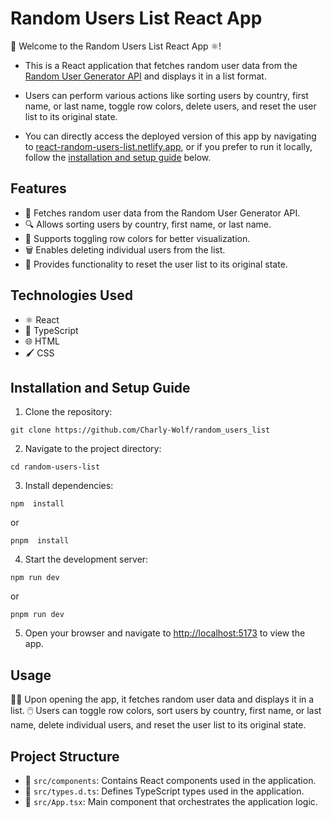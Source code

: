 # Random Users List React App

👋 Welcome to the Random Users List React App ⚛️!

- This is a React application that fetches random user data from the [Random User Generator API](https://randomuser.me/) and displays it in a list format.

- Users can perform various actions like sorting users by country, first name, or last name, toggle row colors, delete users, and reset the user list to its original state.

- You can directly access the deployed version of this app by navigating to [react-random-users-list.netlify.app](https://react-random-users-list.netlify.app/), or if you prefer to run it locally, follow the [installation and setup guide](#installation-and-setup) below.

## Features

- 🚀 Fetches random user data from the Random User Generator API.
- 🔍 Allows sorting users by country, first name, or last name.
- 🎨 Supports toggling row colors for better visualization.
- 🗑️ Enables deleting individual users from the list.
- 🔄 Provides functionality to reset the user list to its original state.

## Technologies Used

- ⚛️ React
- 📘 TypeScript
- 🌐 HTML
- 🖌️ CSS

<a id="installation-and-setup"></a>

## Installation and Setup Guide

1. Clone the repository:

```
git clone https://github.com/Charly-Wolf/random_users_list
```

2. Navigate to the project directory:

```
cd random-users-list
```

3. Install dependencies:

```
npm  install
```

or

```
pnpm  install
```

4. Start the development server:

```
npm run dev
```

or

```
pnpm run dev
```

5. Open your browser and navigate to [http://localhost:5173](http://localhost:5173) to view the app.

## Usage

👩‍💻 Upon opening the app, it fetches random user data and displays it in a list.
🖱️ Users can toggle row colors, sort users by country, first name, or last name, delete individual users, and reset the user list to its original state.

## Project Structure

- 📂 `src/components`: Contains React components used in the application.
- 📄 `src/types.d.ts`: Defines TypeScript types used in the application.
- 📄 `src/App.tsx`: Main component that orchestrates the application logic.
